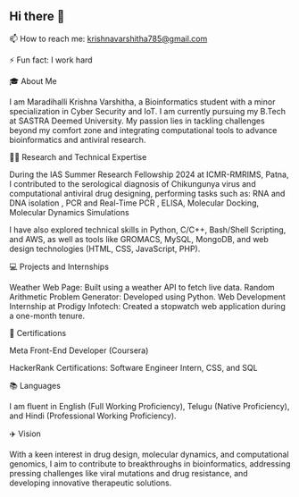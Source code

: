 ## Hi there 👋

📫 How to reach me: krishnavarshitha785@gmail.com

⚡ Fun fact: I work hard

🎓 About Me

I am Maradihalli Krishna Varshitha, a Bioinformatics student with a minor specialization in Cyber Security and IoT. I am currently pursuing my B.Tech at SASTRA Deemed University. My passion lies in tackling challenges beyond my comfort zone and integrating computational tools to advance bioinformatics and antiviral research.

👨‍🔬 Research and Technical Expertise 

During the IAS Summer Research Fellowship 2024 at ICMR-RMRIMS, Patna, I contributed to the serological diagnosis of Chikungunya virus and computational antiviral drug designing, performing tasks such as:
RNA and DNA isolation , PCR and Real-Time PCR , ELISA, Molecular Docking, Molecular Dynamics Simulations 

I have also explored technical skills in Python, C/C++, Bash/Shell Scripting, and AWS, as well as tools like GROMACS, MySQL, MongoDB, and web design technologies (HTML, CSS, JavaScript, PHP).

💻 Projects and Internships

Weather Web Page: Built using a weather API to fetch live data. 
Random Arithmetic Problem Generator: Developed using Python. 
Web Development Internship at Prodigy Infotech: Created a stopwatch web application during a one-month tenure. 

📜 Certifications

Meta Front-End Developer (Coursera) 

HackerRank Certifications: Software Engineer Intern, CSS, and SQL 


📚 Languages 

I am fluent in English (Full Working Proficiency), Telugu (Native Proficiency), and Hindi (Professional Working Proficiency).

✈️ Vision 

With a keen interest in drug design, molecular dynamics, and computational genomics, I aim to contribute to breakthroughs in bioinformatics, addressing pressing challenges like viral mutations and drug resistance, and developing innovative therapeutic solutions.
